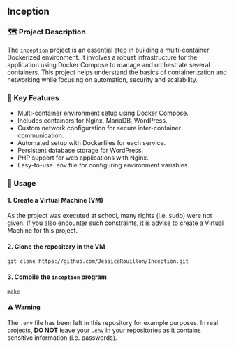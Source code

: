 ## Inception

### 🗺️ Project Description

The `inception` project is an essential step in building a multi-container Dockerized environment. It involves a robust infrastructure for the application using Docker Compose to manage and orchestrate several containers.
This project helps understand the basics of containerization and networking while focusing on automation, security and scalability.

### 🌟 Key Features

- Multi-container environment setup using Docker Compose.
- Includes containers for Nginx, MariaDB, WordPress.
- Custom network configuration for secure inter-container communication.
- Automated setup with Dockerfiles for each service.
- Persistent database storage for WordPress.
- PHP support for web applications with Nginx.
- Easy-to-use .env file for configuring environment variables.

### 🚀 Usage

#### 1. Create a Virtual Machine (VM)

As the project was executed at school, many rights (i.e. sudo) were not given.
If you also encounter such constraints, it is advise to create a Virtual Machine for this project.

#### 2. Clone the repository in the VM

```shell
git clone https://github.com/JessicaRouillon/Inception.git
```

#### 3. Compile the `inception` program

```shell
make
```

#### ⚠️ Warning

The `.env` file has been left in this repository for example purposes.
In real projects, **DO NOT** leave your `.env` in your repositories as it contains sensitive information (i.e. passwords).
